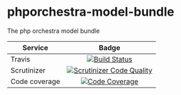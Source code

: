 phporchestra-model-bundle
=========================

The php orchestra model bundle

| Service       | Badge         |
| ------------- |:-------------:|
| Travis        | [![Build Status](https://magnum.travis-ci.com/itkg/phporchestra-model-interface.svg?token=jFMwikTSYoZgNjR86FGs&branch=master)](https://magnum.travis-ci.com/itkg/phporchestra-model-interface)|
| Scrutinizer   | [![Scrutinizer Code Quality](https://scrutinizer-ci.com/g/itkg/phporchestra-model-interface/badges/quality-score.png?b=master&s=348d4f78b1211107b32994d3606bdcf49306f6eb)](https://scrutinizer-ci.com/g/itkg/phporchestra-model-interface/?branch=master)|
| Code coverage | [![Code Coverage](https://scrutinizer-ci.com/g/itkg/phporchestra-model-interface/badges/coverage.png?b=master&s=5993cbd100f953768f492ef3f6084d6e66c9e1dd)](https://scrutinizer-ci.com/g/itkg/phporchestra-model-interface/?branch=master)|
